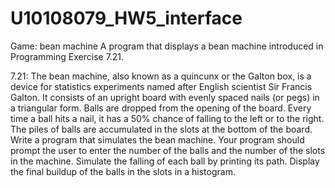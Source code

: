 # U10108079_HW5_interface
Game: bean machine
A program that displays a bean machine introduced in Programming Exercise 7.21.

7.21:
The bean machine, also known as a quincunx or the Galton box, is a device for statistics experiments named after English scientist Sir Francis Galton. 
It consists of an upright board with evenly spaced nails (or pegs) in a triangular form.
Balls are dropped from the opening of the board. Every time a ball hits a nail, it has a 50% chance of falling to the left or to the right. The piles of balls are accumulated in the slots at the bottom of the board.
Write a program that simulates the bean machine. 
Your program should prompt the user to enter the number of the balls and the number of the slots in the machine.
Simulate the falling of each ball by printing its path. 
Display the final buildup of the balls in the slots in a histogram.
